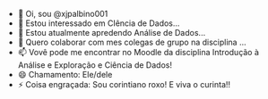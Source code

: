 - 👋 Oi, sou @xjpalbino001
- 👀 Estou interessado em CIência de Dados...
- 🌱 Estou atualmente apredendo Análise de Dados...
- 💞️ Quero colaborar com mes colegas de grupo na disciplina ...
- 📫 Vovê pode me encontrar no Moodle da disciplina Introdução à Análise e Exploração e Ciência de Dados!
- 😄 Chamamento: Ele/dele
- ⚡ Coisa engraçada: Sou corintiano roxo! E viva o curinta!!

<!---
xjpalbino001/xjpalbino001 é um repositório especial ✨ porque seu `readme.md` (este arquivo) aparece no seu perfil do GitHub.
Você pode clicar no link de visualização para dar uma olhada nas suas alterações.
--->
